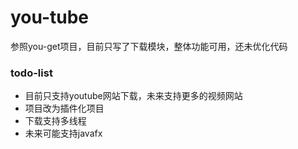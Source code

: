 you-tube
====
参照you-get项目，目前只写了下载模块，整体功能可用，还未优化代码

### todo-list
 + 目前只支持youtube网站下载，未来支持更多的视频网站
 + 项目改为插件化项目
 + 下载支持多线程
 + 未来可能支持javafx
 











